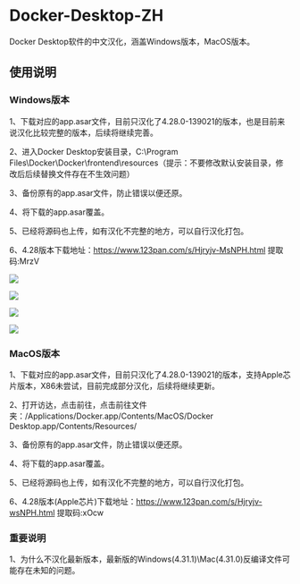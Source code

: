 # Docker-Desktop-ZH
Docker Desktop软件的中文汉化，涵盖Windows版本，MacOS版本。
## 使用说明
### Windows版本
1、下载对应的app.asar文件，目前只汉化了4.28.0-139021的版本，也是目前来说汉化比较完整的版本，后续将继续完善。

2、进入Docker Desktop安装目录，C:\Program Files\Docker\Docker\frontend\resources（提示：不要修改默认安装目录，修改后后续替换文件存在不生效问题）

3、备份原有的app.asar文件，防止错误以便还原。

4、将下载的app.asar覆盖。

5、已经将源码也上传，如有汉化不完整的地方，可以自行汉化打包。

6、4.28版本下载地址：https://www.123pan.com/s/Hjryjv-MsNPH.html 提取码:MrzV
<p><img src="https://raw.githubusercontent.com/tangyabo/Docker-Desktop-ZH/main/%E6%B1%89%E5%8C%96%E6%88%AA%E5%9B%BE/Windows/1.jpg"></p>
<p><img src="https://raw.githubusercontent.com/tangyabo/Docker-Desktop-ZH/main/%E6%B1%89%E5%8C%96%E6%88%AA%E5%9B%BE/Windows/2.jpg"></p>
<p><img src="https://raw.githubusercontent.com/tangyabo/Docker-Desktop-ZH/main/%E6%B1%89%E5%8C%96%E6%88%AA%E5%9B%BE/Windows/3.jpg"></p>
<p><img src="https://raw.githubusercontent.com/tangyabo/Docker-Desktop-ZH/main/%E6%B1%89%E5%8C%96%E6%88%AA%E5%9B%BE/Windows/4.jpg"></p>

### MacOS版本
1、下载对应的app.asar文件，目前只汉化了4.28.0-139021的版本，支持Apple芯片版本，X86未尝试，目前完成部分汉化，后续将继续更新。

2、打开访达，点击前往，点击前往文件夹：/Applications/Docker.app/Contents/MacOS/Docker Desktop.app/Contents/Resources/

3、备份原有的app.asar文件，防止错误以便还原。

4、将下载的app.asar覆盖。

5、已经将源码也上传，如有汉化不完整的地方，可以自行汉化打包。

6、4.28版本(Apple芯片)下载地址：https://www.123pan.com/s/Hjryjv-wsNPH.html 提取码:xOcw
### 重要说明
1、为什么不汉化最新版本，最新版的Windows(4.31.1)\Mac(4.31.0)反编译文件可能存在未知的问题。
